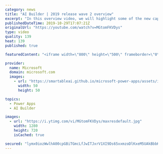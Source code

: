 ```yaml
---
category: news
title: "AI Builder | 2019 release wave 2 overview"
excerpt: "In this overview video, we will highlight some of the new capabilities included in the latest update to AI Builder within Power Apps that will help you plan and prepare for the upcoming updates with confidence.     Here are the capabilities covered:  • Building AI models  • Managing and sharing AI models"
publishedDateTime: 2019-10-29T17:07:21Z
originalUrl: "https://youtube.com/watch?v=MGtomFKVDys"
type: video
quality: 139
heat: 139
published: true

featuredContent: "<iframe width=\"800\" height=\"500\" frameborder=\"0\" src=\"https://www.youtube.com/embed/MGtomFKVDys\" allow=\"accelerometer; autoplay; encrypted-media; gyroscope; picture-in-picture\" allowfullscreen></iframe>"

provider:
  name: Microsoft
  domain: microsoft.com
  images:
    - url: "https://smartableai.github.io/microsoft-power-apps/assets/images/organizations/microsoft.com-50x50.jpg"
      width: 50
      height: 50

topics:
  - Power Apps
  - AI Builder

images:
  - url: "https://i.ytimg.com/vi/MGtomFKVDys/maxresdefault.jpg"
    width: 1280
    height: 720
    isCached: true

secured: "lymx0iozWwlhA00cpGBiTGmcLfJwITJxrV1XI9Ds65xxmzoDlKxeM5UAkBbbK5/HUIVg1i2JkRod8JQ0fz7CM0C6vsXpK+GOk+X+GUZNoUw1j9BKva4gFQO6EWHaq+pbrIBb1oiWFVLR0IKWVsVEthsXZRcpgVYynob3G/Htglso9Zqk8xiTVf7uGuXLRu7Jg8bQ0wM+XbmE5nEcTp/d9Wuui/ds8LfPrrV+L49yhmMuPsaT/OJ2zATlxIG6JnzlllYkBf5CAFNx7AFWQHZcDdVI/WhkyKSWBry96+4tVze1IY/c7i7o6OxxhJwKLzvmBHcjiJkIWiC3CoLPF7KYt6IM4VpqKYkAzj8+d6fKMcsYwNyz9dQ1Cbguj2u64lklFbOd9g2BKJend1/wPIrfQAg1F/hNc49vHQiNAil7tdjOr0sP5I7aqDts3ldvqesp;e16htwhnc7TtbtiHOUme+Q=="
---
```



